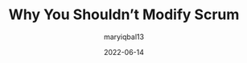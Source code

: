 ---
author: maryiqbal13
date: 2022-06-14
permalink: false
publisher: scrumdotorg
tags:
  - scrum
  - agile
  - processes
target_url: https://www.scrum.org/resources/blog/why-you-shouldnt-modify-scrum
title: Why You Shouldn’t Modify Scrum
---